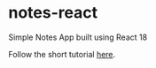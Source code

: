 # notes-react

Simple Notes App built using React 18

Follow the short tutorial [here](https://blog.openreplay.com/building-a-progressive-web-app-with-react-18).
